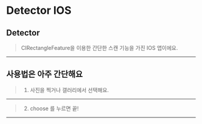 
Detector IOS
=====


Detector
-----

> CIRectangleFeature을 이용한 간단한 스캔 기능을 가진 IOS 앱이에요.
* * *


사용법은 아주 간단해요
 ------
 
 > 1. 사진을 찍거나 갤러리에서 선택해요.
* * *

 > 2. choose 를 누르면 끝!
* * *
